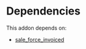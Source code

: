 # Dependencies

This addon depends on:

- [sale_force_invoiced](../../odoo-bringout-oca-sale-workflow-sale_force_invoiced)

